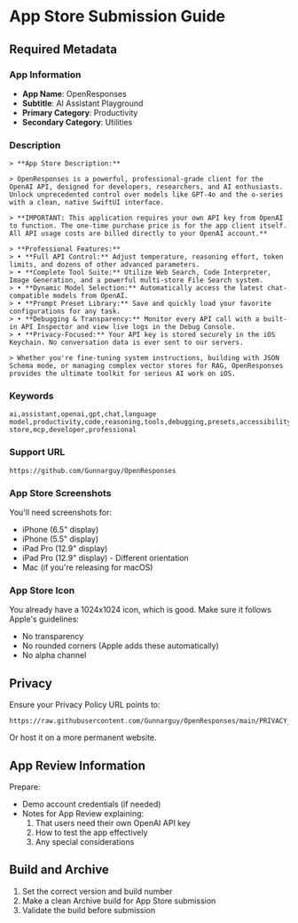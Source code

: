 # App Store Submission Guide

## Required Metadata

### App Information

- **App Name**: OpenResponses
- **Subtitle**: AI Assistant Playground
- **Primary Category**: Productivity
- **Secondary Category**: Utilities

### Description

```
> **App Store Description:**

> OpenResponses is a powerful, professional-grade client for the OpenAI API, designed for developers, researchers, and AI enthusiasts. Unlock unprecedented control over models like GPT-4o and the o-series with a clean, native SwiftUI interface.

> **IMPORTANT: This application requires your own API key from OpenAI to function. The one-time purchase price is for the app client itself. All API usage costs are billed directly to your OpenAI account.**

> **Professional Features:**
> • **Full API Control:** Adjust temperature, reasoning effort, token limits, and dozens of other advanced parameters.
> • **Complete Tool Suite:** Utilize Web Search, Code Interpreter, Image Generation, and a powerful multi-store File Search system.
> • **Dynamic Model Selection:** Automatically access the latest chat-compatible models from OpenAI.
> • **Prompt Preset Library:** Save and quickly load your favorite configurations for any task.
> • **Debugging & Transparency:** Monitor every API call with a built-in API Inspector and view live logs in the Debug Console.
> • **Privacy-Focused:** Your API key is stored securely in the iOS Keychain. No conversation data is ever sent to our servers.

> Whether you're fine-tuning system instructions, building with JSON Schema mode, or managing complex vector stores for RAG, OpenResponses provides the ultimate toolkit for serious AI work on iOS.
```

### Keywords

```
ai,assistant,openai,gpt,chat,language model,productivity,code,reasoning,tools,debugging,presets,accessibility,vector store,mcp,developer,professional
```

### Support URL

```
https://github.com/Gunnarguy/OpenResponses
```

### App Store Screenshots

You'll need screenshots for:

- iPhone (6.5" display)
- iPhone (5.5" display)
- iPad Pro (12.9" display)
- iPad Pro (12.9" display) - Different orientation
- Mac (if you're releasing for macOS)

### App Store Icon

You already have a 1024x1024 icon, which is good. Make sure it follows Apple's guidelines:

- No transparency
- No rounded corners (Apple adds these automatically)
- No alpha channel

## Privacy

Ensure your Privacy Policy URL points to:

```
https://raw.githubusercontent.com/Gunnarguy/OpenResponses/main/PRIVACY_POLICY.md
```

Or host it on a more permanent website.

## App Review Information

Prepare:

- Demo account credentials (if needed)
- Notes for App Review explaining:
  1. That users need their own OpenAI API key
  2. How to test the app effectively
  3. Any special considerations

## Build and Archive

1. Set the correct version and build number
2. Make a clean Archive build for App Store submission
3. Validate the build before submission
